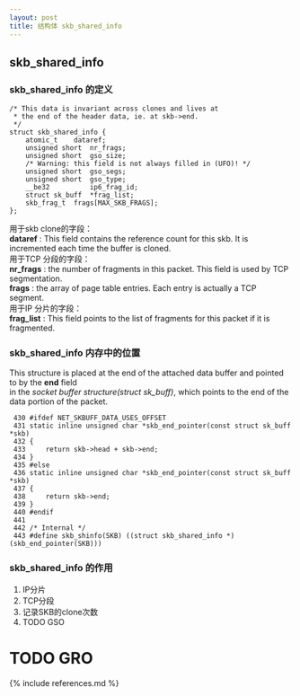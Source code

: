 ```yaml
---
layout: post
title: 结构体 skb_shared_info  
---
```

## skb_shared_info 

### skb_shared_info 的定义
```
/* This data is invariant across clones and lives at
 * the end of the header data, ie. at skb->end.
 */
struct skb_shared_info {
    atomic_t    dataref;
    unsigned short  nr_frags;
    unsigned short  gso_size;
    /* Warning: this field is not always filled in (UFO)! */
    unsigned short  gso_segs;
    unsigned short  gso_type;
    __be32          ip6_frag_id;
    struct sk_buff  *frag_list;
    skb_frag_t  frags[MAX_SKB_FRAGS];
};
```
用于skb clone的字段：   
**dataref** : This field contains the reference count for this skb. It is incremented each time the buffer is cloned.   
用于TCP 分段的字段：   
**nr_frags** : the number of fragments in this packet. This field is used by TCP segmentation.   
**frags** : the array of page table entries. Each entry is actually a TCP segment.   
用于IP 分片的字段：   
**frag_list** : This field points to the list of fragments for this packet if it is fragmented.      

### skb_shared_info 内存中的位置
This structure is placed at the end of the attached data buffer and pointed to by the **end** field    
in the *socket buffer structure(struct sk_buff)*, which points to the end of the data portion of the packet. 
```
 430 #ifdef NET_SKBUFF_DATA_USES_OFFSET
 431 static inline unsigned char *skb_end_pointer(const struct sk_buff *skb)
 432 {
 433     return skb->head + skb->end;
 434 }
 435 #else
 436 static inline unsigned char *skb_end_pointer(const struct sk_buff *skb)
 437 {
 438     return skb->end;
 439 }
 440 #endif
 441 
 442 /* Internal */
 443 #define skb_shinfo(SKB) ((struct skb_shared_info *)(skb_end_pointer(SKB)))
```
### skb_shared_info 的作用
1. IP分片
2. TCP分段
3. 记录SKB的clone次数 
4. TODO GSO

# TODO GRO   

{% include references.md %}
